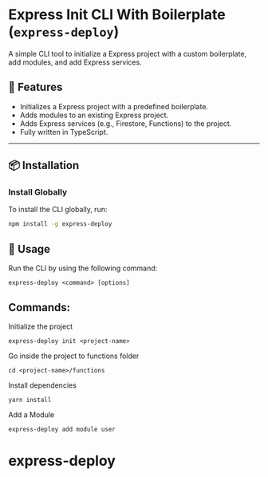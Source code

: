 # Express Init CLI With Boilerplate (`express-deploy`)

A simple CLI tool to initialize a Express project with a custom boilerplate, add modules, and add Express services.

## 🚀 Features

- Initializes a Express project with a predefined boilerplate.
- Adds modules to an existing Express project.
- Adds Express services (e.g., Firestore, Functions) to the project.
- Fully written in TypeScript.

---

## 📦 Installation

### **Install Globally**
To install the CLI globally, run:

```bash
npm install -g express-deploy
```

## 🔧 Usage
Run the CLI by using the following command:

```
express-deploy <command> [options]
```

## Commands:
Initialize the project

```
express-deploy init <project-name>
```

Go inside the project to functions folder

```
cd <project-name>/functions
```

Install dependencies

```
yarn install
```

Add a Module

```
express-deploy add module user
```



# express-deploy
